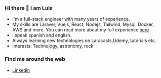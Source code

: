 ### Hi there 👋 I am Luis 

* I'm a full-stack engineer with many years of experience.
* My skills are Laravel, Vuejs, React, Nodejs, Tailwind, Mysql, Docker, AWS and more. You can read more about my full experience [here](https://github.com/lupanvi/lupanvi/blob/master/EXPERIENCE.md)
* I speak spanish and english.
* Always learning new technologies on Laracasts,Udemy, tutorials etc.
* Interests: Technology, astronomy, rock

### Find me around the web
* [Linkedin](https://www.linkedin.com/in/luis-p-5b534946)
